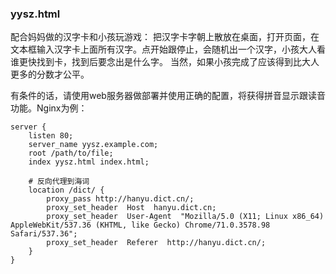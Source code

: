 ### yysz.html
配合妈妈做的汉字卡和小孩玩游戏：
把汉字卡字朝上散放在桌面，打开页面，在文本框输入汉字卡上面所有汉字。点开始跟停止，会随机出一个汉字，小孩大人看谁更快找到卡，找到后要念出是什么字。
当然，如果小孩完成了应该得到比大人更多的分数才公平。

有条件的话，请使用web服务器做部署并使用正确的配置，将获得拼音显示跟读音功能。Nginx为例：
```nginx
server {
    listen 80;
    server_name yysz.example.com;
    root /path/to/file;
    index yysz.html index.html;
    
    # 反向代理到海词
    location /dict/ {
        proxy_pass http://hanyu.dict.cn/;
        proxy_set_header  Host  hanyu.dict.cn;
        proxy_set_header  User-Agent  "Mozilla/5.0 (X11; Linux x86_64) AppleWebKit/537.36 (KHTML, like Gecko) Chrome/71.0.3578.98 Safari/537.36";
        proxy_set_header  Referer  http://hanyu.dict.cn/;
    }
}
```
